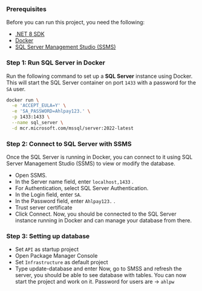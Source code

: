 ### Prerequisites

Before you can run this project, you need the following:
- [.NET 8 SDK](https://dotnet.microsoft.com/download/dotnet/8.0)
- [Docker](https://www.docker.com/get-started)
- [SQL Server Management Studio (SSMS)](https://learn.microsoft.com/en-us/sql/ssms/download-sql-server-management-studio-ssms)

### Step 1: Run SQL Server in Docker

Run the following command to set up a **SQL Server** instance using Docker. This will start the SQL Server container on port `1433` with a password for the `SA` user.

```bash
docker run \
  -e 'ACCEPT_EULA=Y' \
  -e 'SA_PASSWORD=Ahlpay123.' \
  -p 1433:1433 \
  --name sql_server \
  -d mcr.microsoft.com/mssql/server:2022-latest 
  ```

### Step 2: Connect to SQL Server with SSMS
Once the SQL Server is running in Docker, you can connect to it using SQL Server Management Studio (SSMS) to view or modify the database.

- Open SSMS.
- In the Server name field, enter `localhost,1433` .
- For Authentication, select SQL Server Authentication.
- In the Login field, enter `SA`.
- In the Password field, enter `Ahlpay123.` .
- Trust server certificate
- Click Connect.
Now, you should be connected to the SQL Server instance running in Docker and can manage your database from there.

### Step 3: Setting up database

- Set `API` as startup project 
- Open Package Manager Console
- Set `Infrastructure` as default project
- Type update-database and enter
Now, go to SMSS and refresh the server, you should be able to see database with tables. 
You can now start the project and work on it.
Password for users are -> `ahlpw`